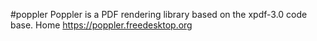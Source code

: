 #poppler
Poppler is a PDF rendering library based on the xpdf-3.0 code base. Home https://poppler.freedesktop.org

